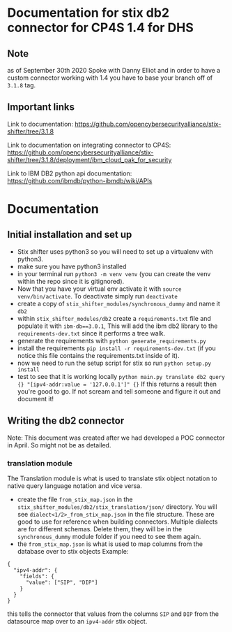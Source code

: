 # Documentation for stix db2 connector for CP4S 1.4 for DHS

## Note

as of September 30th 2020
Spoke with Danny Elliot and in order to have a custom connector working with 1.4 you have to base your branch off of `3.1.8` tag.

## Important links

Link to documentation: https://github.com/opencybersecurityalliance/stix-shifter/tree/3.1.8

Link to documentation on integrating connector to CP4S: https://github.com/opencybersecurityalliance/stix-shifter/tree/3.1.8/deployment/ibm_cloud_pak_for_security

Link to IBM DB2 python api documentation: https://github.com/ibmdb/python-ibmdb/wiki/APIs

# Documentation

## Initial installation and set up

- Stix shifter uses python3 so you will need to set up a virtualenv with python3.
- make sure you have python3 installed
- in your terminal run `python3 -m venv venv` (you can create the venv within the repo since it is gitignored).
- Now that you have your virtual env activate it with `source venv/bin/activate`. To deactivate simply run `deactivate`
- create a copy of `stix_shifter_modules/synchronous_dummy` and name it `db2`
- within `stix_shifter_modules/db2` create a `requirements.txt` file and populate it with `ibm-db==3.0.1`, This will add the ibm db2 library to the `requirements-dev.txt` since it performs a tree walk.
- generate the requirements with `python generate_requirements.py`
- install the requirements `pip install -r requirements-dev.txt` (if you notice this file contains the requirements.txt inside of it).
- now we need to run the setup script for stix so run `python setup.py install`
- test to see that it is working locally `python main.py translate db2 query {} "[ipv4-addr:value = '127.0.0.1']" {}` If this returns a result then you're good to go. If not scream and tell someone and figure it out and document it!

## Writing the db2 connector

Note: This document was created after we had developed a POC connector in April. So might not be as detailed.

### translation module

The Translation module is what is used to translate stix object notation to native query language notation and vice versa.

- create the file `from_stix_map.json` in the `stix_shifter_modules/db2/stix_translation/json/` directory. You will see `dialect<1/2>_from_stix_map.json` in the file structure. These are good to use for reference when building connectors. Multiple dialects are for different schemas. Delete them, they will be in the `synchronous_dummy` module folder if you need to see them again.
- the `from_stix_map.json` is what is used to map columns from the database over to stix objects
  Example:

```
{
  "ipv4-addr": {
    "fields": {
      "value": ["SIP", "DIP"]
    }
  }
}
```

this tells the connector that values from the columns `SIP` and `DIP` from the datasource map over to an `ipv4-addr` stix object.
